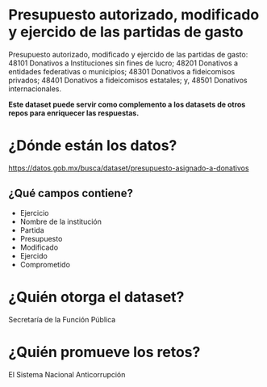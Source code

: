 # Presupuesto autorizado, modificado y ejercido de las partidas de gasto

Presupuesto autorizado, modificado y ejercido de las partidas de gasto: 48101 Donativos a Instituciones sin fines de lucro; 48201 Donativos a entidades federativas o municipios; 48301 Donativos a fideicomisos privados; 48401 Donativos a fideicomisos estatales; y,  48501 Donativos internacionales. 

**Este dataset puede servir como complemento a los datasets de otros repos para enriquecer las respuestas.**

# ¿Dónde están los datos?
https://datos.gob.mx/busca/dataset/presupuesto-asignado-a-donativos


## ¿Qué campos contiene?

+ Ejercicio
+ Nombre de la institución
+ Partida
+ Presupuesto
+ Modificado 
+ Ejercido
+ Comprometido


# ¿Quién otorga el dataset?
Secretaría de la Función Pública

# ¿Quién promueve los retos?
El Sistema Nacional Anticorrupción
